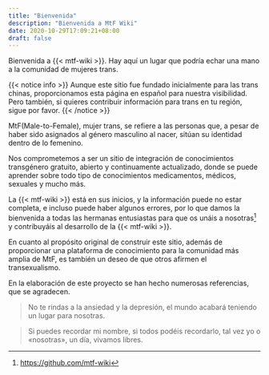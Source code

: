 ```yaml
---
title: "Bienvenida"
description: "Bienvenida a MtF Wiki"
date: 2020-10-29T17:09:21+08:00
draft: false
---
```


Bienvenida a {{< mtf-wiki >}}. Hay aquí un lugar que podría echar una mano a la comunidad de mujeres trans.

{{< notice info >}}
Aunque este sitio fue fundado inicialmente para las trans chinas, proporcionamos esta página en español para nuestra visibilidad. Pero también, si quieres contribuir información para trans en tu región, sigue por favor.
{{< /notice >}}

MtF(Male-to-Female), mujer trans, se refiere a las personas que, a pesar de haber sido asignados al género masculino al nacer, sitúan su identidad dentro de lo femenino.

Nos comprometemos a ser un sitio de integración de conocimientos transgénero gratuito, abierto y continuamente actualizado, donde se puede aprender sobre todo tipo de conocimientos medicamentos, médicos, sexuales y mucho más.

La {{< mtf-wiki >}} está en sus inicios, y la información puede no estar completa, e incluso puede haber algunos errores, por lo que damos la bienvenida a todas las hermanas entusiastas para que os unáis a nosotras[^2] y contribuyáis al desarrollo de la {{< mtf-wiki >}}.

En cuanto al propósito original de construir este sitio, además de proporcionar una plataforma de conocimiento para la comunidad más amplia de MtF, es también un deseo de que otros afirmen el transexualismo.

En la elaboración de este proyecto se han hecho numerosas referencias, que se agradecen.

> No te rindas a la ansiedad y la depresión, el mundo acabará teniendo un lugar para nosotras.

> Si puedes recordar mi nombre, si todos podéis recordarlo, tal vez yo o «nosotras», un día, vivamos libres.

[^2]: https://github.com/mtf-wiki
